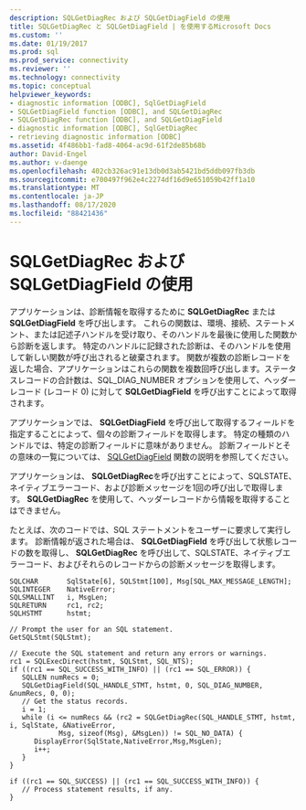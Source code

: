 ```yaml
---
description: SQLGetDiagRec および SQLGetDiagField の使用
title: SQLGetDiagRec と SQLGetDiagField | を使用するMicrosoft Docs
ms.custom: ''
ms.date: 01/19/2017
ms.prod: sql
ms.prod_service: connectivity
ms.reviewer: ''
ms.technology: connectivity
ms.topic: conceptual
helpviewer_keywords:
- diagnostic information [ODBC], SqlGetDiagField
- SQLGetDiagField function [ODBC], and SQLGetDiagRec
- SQLGetDiagRec function [ODBC], and SQLGetDiagField
- diagnostic information [ODBC], SqlGetDiagRec
- retrieving diagnostic information [ODBC]
ms.assetid: 4f486bb1-fad8-4064-ac9d-61f2de85b68b
author: David-Engel
ms.author: v-daenge
ms.openlocfilehash: 402cb326ac91e13db0d3ab5421bd5ddb097fb3db
ms.sourcegitcommit: e700497f962e4c2274df16d9e651059b42ff1a10
ms.translationtype: MT
ms.contentlocale: ja-JP
ms.lasthandoff: 08/17/2020
ms.locfileid: "88421436"
---
```

# <a name="using-sqlgetdiagrec-and-sqlgetdiagfield"></a>SQLGetDiagRec および SQLGetDiagField の使用
アプリケーションは、診断情報を取得するために **SQLGetDiagRec** または **SQLGetDiagField** を呼び出します。 これらの関数は、環境、接続、ステートメント、または記述子ハンドルを受け取り、そのハンドルを最後に使用した関数から診断を返します。 特定のハンドルに記録された診断は、そのハンドルを使用して新しい関数が呼び出されると破棄されます。 関数が複数の診断レコードを返した場合、アプリケーションはこれらの関数を複数回呼び出します。ステータスレコードの合計数は、SQL_DIAG_NUMBER オプションを使用して、ヘッダーレコード (レコード 0) に対して **SQLGetDiagField** を呼び出すことによって取得されます。  
  
 アプリケーションでは、 **SQLGetDiagField** を呼び出して取得するフィールドを指定することによって、個々の診断フィールドを取得します。 特定の種類のハンドルでは、特定の診断フィールドに意味がありません。 診断フィールドとその意味の一覧については、 [SQLGetDiagField](../../../odbc/reference/syntax/sqlgetdiagfield-function.md) 関数の説明を参照してください。  
  
 アプリケーションは、 **SQLGetDiagRec**を呼び出すことによって、SQLSTATE、ネイティブエラーコード、および診断メッセージを1回の呼び出しで取得します。 **SQLGetDiagRec** を使用して、ヘッダーレコードから情報を取得することはできません。  
  
 たとえば、次のコードでは、SQL ステートメントをユーザーに要求して実行します。 診断情報が返された場合は、 **SQLGetDiagField** を呼び出して状態レコードの数を取得し、 **SQLGetDiagRec** を呼び出して、SQLSTATE、ネイティブエラーコード、およびそれらのレコードからの診断メッセージを取得します。  
  
```  
SQLCHAR       SqlState[6], SQLStmt[100], Msg[SQL_MAX_MESSAGE_LENGTH];  
SQLINTEGER    NativeError;  
SQLSMALLINT   i, MsgLen;  
SQLRETURN     rc1, rc2;  
SQLHSTMT      hstmt;  
  
// Prompt the user for an SQL statement.  
GetSQLStmt(SQLStmt);  
  
// Execute the SQL statement and return any errors or warnings.  
rc1 = SQLExecDirect(hstmt, SQLStmt, SQL_NTS);  
if ((rc1 == SQL_SUCCESS_WITH_INFO) || (rc1 == SQL_ERROR)) {
   SQLLEN numRecs = 0;
   SQLGetDiagField(SQL_HANDLE_STMT, hstmt, 0, SQL_DIAG_NUMBER, &numRecs, 0, 0);
   // Get the status records.
   i = 1;  
   while (i <= numRecs && (rc2 = SQLGetDiagRec(SQL_HANDLE_STMT, hstmt, i, SqlState, &NativeError,  
            Msg, sizeof(Msg), &MsgLen)) != SQL_NO_DATA) {  
      DisplayError(SqlState,NativeError,Msg,MsgLen);  
      i++;  
   }  
}  
  
if ((rc1 == SQL_SUCCESS) || (rc1 == SQL_SUCCESS_WITH_INFO)) {  
   // Process statement results, if any.  
}  
```
